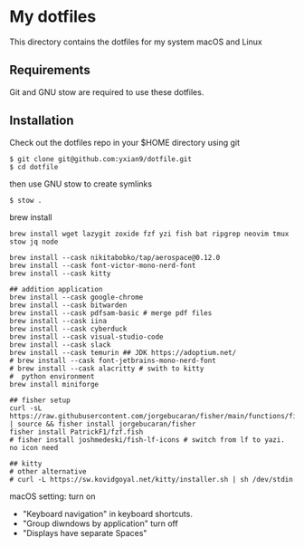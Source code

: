 # My dotfiles

This directory contains the dotfiles for my system macOS and Linux

## Requirements
Git and GNU stow are required to use these dotfiles.


## Installation
Check out the dotfiles repo in your $HOME directory using git

```
$ git clone git@github.com:yxian9/dotfile.git
$ cd dotfile
```

then use GNU stow to create symlinks

```
$ stow .
```

brew install
```
brew install wget lazygit zoxide fzf yzi fish bat ripgrep neovim tmux stow jq node  

brew install --cask nikitabobko/tap/aerospace@0.12.0
brew install --cask font-victor-mono-nerd-font
brew install --cask kitty

## addition application
brew install --cask google-chrome
brew install --cask bitwarden
brew install --cask pdfsam-basic # merge pdf files
brew install --cask iina
brew install --cask cyberduck
brew install --cask visual-studio-code
brew install --cask slack
brew install --cask temurin ## JDK https://adoptium.net/ 
# brew install --cask font-jetbrains-mono-nerd-font
# brew install --cask alacritty # swith to kitty
#  python environment
brew install miniforge

## fisher setup
curl -sL https://raw.githubusercontent.com/jorgebucaran/fisher/main/functions/fisher.fish | source && fisher install jorgebucaran/fisher
fisher install PatrickF1/fzf.fish
# fisher install joshmedeski/fish-lf-icons # switch from lf to yazi. no icon need

## kitty
# other alternative
# curl -L https://sw.kovidgoyal.net/kitty/installer.sh | sh /dev/stdin
```
macOS setting:
turn on
- "Keyboard navigation" in keyboard shortcuts.
- "Group diwndows by application"
turn off 
- "Displays have separate Spaces"

